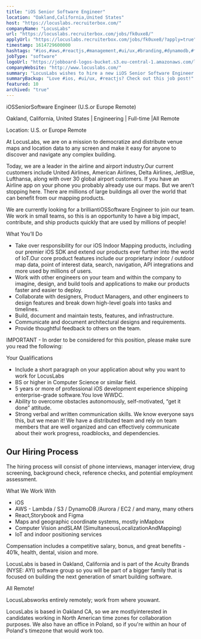 ```yaml
---
title: "iOS Senior Software Engineer"
location: "Oakland,California,United States"
host: "https://locuslabs.recruiterbox.com/"
companyName: "LocusLabs"
url: "https://locuslabs.recruiterbox.com/jobs/fk0uxe8/"
applyUrl: "https://locuslabs.recruiterbox.com/jobs/fk0uxe8/?apply=true"
timestamp: 1614729600000
hashtags: "#ios,#aws,#reactjs,#management,#ui/ux,#branding,#dynamodb,#figma"
jobType: "software"
logoUrl: "https://jobboard-logos-bucket.s3.eu-central-1.amazonaws.com/locuslabs"
companyWebsite: "http://www.locuslabs.com/"
summary: "LocusLabs wishes to hire a new iiOS Senior Software Engineer. If you have 5 years or more of professional iOS development experience, consider applying."
summaryBackup: "Love #ios, #ui/ux, #reactjs? Check out this job post!"
featured: 10
archived: "true"
---
```


iOSSeniorSoftware Engineer (U.S.or Europe Remote)

Oakland, California, United States | Engineering | Full-time |All Remote

Location: U.S. or Europe Remote  
  
At LocusLabs, we are on a mission to democratize and distribute venue maps and location data to any screen and make it easy for anyone to discover and navigate any complex building.

Today, we are a leader in the airline and airport industry.Our current customers include United Airlines, American Airlines, Delta Airlines, JetBlue, Lufthansa, along with over 30 global airport customers. If you have an Airline app on your phone you probably already use our maps. But we aren’t stopping here. There are millions of large buildings all over the world that can benefit from our mapping products.

We are currently looking for a brilliantiOSSoftware Engineer to join our team. We work in small teams, so this is an opportunity to have a big impact, contribute, and ship products quickly that are used by millions of people!

What You’ll Do

*   Take over responsibility for our iOS Indoor Mapping products, including our premier iOS SDK and extend our products ever further into the world of IoT.Our core product features include our proprietary indoor / outdoor map data, point of interest data, search, navigation, API integrations and more used by millions of users.
*   Work with other engineers on your team and within the company to imagine, design, and build tools and applications to make our products faster and easier to deploy.
*   Collaborate with designers, Product Managers, and other engineers to design features and break down high-level goals into tasks and timelines.
*   Build, document and maintain tests, features, and infrastructure.
*   Communicate and document architectural designs and requirements.
*   Provide thoughtful feedback to others on the team.

IMPORTANT - In order to be considered for this position, please make sure you read the following:

Your Qualifications 

*   Include a short paragraph on your application about why you want to work for LocusLabs
*   BS or higher in Computer Science or similar field.
*   5 years or more of professional iOS development experience shipping enterprise-grade software.You love WWDC.
*   Ability to overcome obstacles autonomously, self-motivated, “get it done” attitude.
*   Strong verbal and written communication skills. We know everyone says this, but we mean it! We have a distributed team and rely on team members that are well organized and can effectively communicate about their work progress, roadblocks, and dependencies.   
    

## Our Hiring Process

The hiring process will consist of phone interviews, manager interview, drug screening, background check, reference checks, and potential employment assessment. 

What We Work With

*   iOS
*   AWS - Lambda / S3 / DynamoDB /Aurora / EC2 / and many, many others
*   React,Storybook and Figma
*   Maps and geographic coordinate systems, mostly inMapbox
*   Computer Vision andSLAM (SimultaneousLocalizationAndMapping)
*   IoT and indoor positioning services

Compensation includes a competitive salary, bonus, and great benefits - 401k, health, dental, vision and more.

LocusLabs is based in Oakland, California and is part of the Acuity Brands (NYSE: AYI) software group so you will be part of a bigger family that is focused on building the next generation of smart building software.

All Remote!

LocusLabsworks entirely remotely; work from where youwant.  

LocusLabs is based in Oakland CA, so we are mostlyinterested in candidates working in North American time zones for collaboration purposes. We also have an office in Poland, so if you're within an hour of Poland's timezone that would work too.
